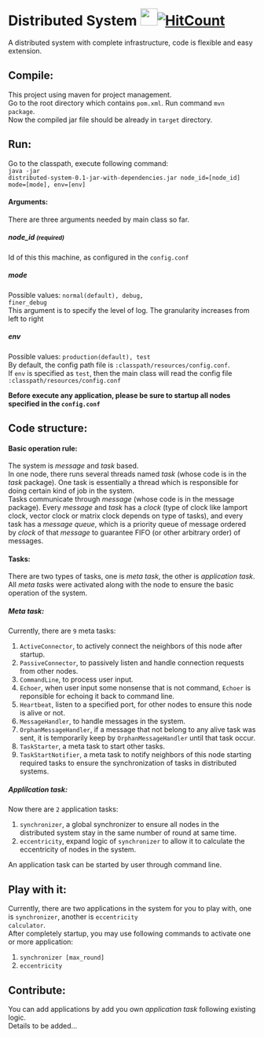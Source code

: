
# Distributed System <a href="https://github.com/oycz/distributed-system"><img style="display: inline;" src="https://github.githubassets.com/images/modules/logos_page/GitHub-Mark.png" width="35"/></a>[![HitCount](http://hits.dwyl.com/oycz/distributed-system.svg)](http://hits.dwyl.com/oycz/distributed-system)

A distributed system with complete infrastructure, code is flexible and easy extension.

## Compile: 
This project using maven for project management. <br/> 
Go to the root directory which contains <code>pom.xml</code>. Run command <code>mvn package</code>.<br/>
Now the compiled jar file should be already in <code>target</code> directory.

## Run:
Go to the classpath, execute following command: <br/> 
<code>java -jar distributed-system-0.1-jar-with-dependencies.jar node_id=[node_id] mode=[mode], env=[env] </code>

#### Arguments:
There are three arguments needed by main class so far. <br/> 

##### node_id <small>(required)</small>
Id of this this machine, as configured in the <code>config.conf</code><br/> 

##### mode
Possible values: <code>normal(default), debug, finer_debug</code><br/> 
This argument is to specify the level of log. The granularity increases from left to right

##### env
Possible values: <code>production(default), test</code><br/> 
By default, the config path file is <code>:classpath/resources/config.conf</code>. <br/>
If <code>env</code> is specified as <code>test</code>, then the main class will read the config file <code>:classpath/resources/config.conf</code> <br/>

**Before execute any application, please be sure to startup all nodes specified in the <code>config.conf</code>**

## Code structure:
#### Basic operation rule:
The system is *message* and *task* based. <br/>
In one node, there runs several threads named *task* (whose code is in the *task* package). One task is essentially a thread which is responsible for doing certain kind of job in the system.<br/>
Tasks communicate through *message* (whose code is in the message package). Every *message* and *task* has a *clock* (type of clock like lamport clock, vector clock or matrix clock depends on type of tasks), and every task has a *message queue*, which is a priority queue of message ordered by *clock* of that *message* to guarantee FIFO (or other arbitrary order) of messages.<br/>
#### Tasks:
There are two types of tasks, one is *meta task*, the other is *application task*. All *meta task*s were activated along with the node to ensure the basic operation of the system. <br/>
##### Meta task:
Currently, there are <code>9</code> meta tasks:
<ol>
<li><code>ActiveConnector</code>, to actively connect the neighbors of this node after startup.</li>
<li><code>PassiveConnector</code>, to passively listen and handle connection requests from other nodes.</li>
<li><code>CommandLine</code>, to process user input.</li>
<li><code>Echoer</code>, when user input some nonsense that is not command, <code>Echoer</code> is reponsible for echoing it back to command line. </li>
<li><code>Heartbeat</code>, listen to a specified port, for other nodes to ensure this node is alive or not.</li>
<li><code>MessageHandler</code>, to handle messages in the system.</li>
<li><code>OrphanMessageHandler</code>, if a message that not belong to any alive task was sent, it is temporarily keep by <code>OrphanMessageHandler</code> until that task occur. </li>
<li><code>TaskStarter</code>, a meta task to start other tasks.</li>
<li><code>TaskStartNotifier</code>, a meta task to notify neighbors of this node starting required tasks to ensure the synchronization of tasks in distributed systems. </li>
</ol>

##### Applilcation task:
Now there are <code>2</code> application tasks:
<ol>
<li><code>synchronizer</code>, a global synchronizer to ensure all nodes in the distributed system stay in the same number of round at same time.</li>
<li><code>eccentricity</code>, expand logic of <code>synchronizer</code> to allow it to calculate the eccentricity of nodes in the system.</li>
</ol>
An application task can be started by user through command line.

## Play with it:
Currently, there are two applications in the system for you to play with, one is <code>synchronizer</code>, another is <code>eccentricity calculator</code>. <br/>
After completely startup, you may use following commands to activate one or more application:
<ol>
<li><code>synchronizer [max_round]</code></li>
<li><code>eccentricity</code></li>
</ol>

## Contribute:
You can add applications by add you own *application task* following existing logic. <br/>
Details to be added...
